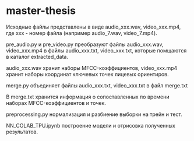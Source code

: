 # master-thesis
Исходные файлы представлены в виде audio_xxx.wav, video_xxx.mp4, где xxx - номер файла (например audio_7.wav, video_7.mp4).

pre_audio.py и pre_video.py преобразуют файлы audio_xxx.wav, video_xxx.mp4 в файлы audio_xxx.txt, video_xxx.txt, которые помщаются  в каталог extracted_data.

audio_xxx.wav хранит наборы MFCC-коэффициентов, video_xxx.mp4 хранит наборы координат ключевых точек лицевых ориентиров. 

merge.py объединяет файлы audio_xxx.txt, video_xxx.txt в файл merge.txt

В merge.txt хранится информация о сопоставленных по времени наборах MFCC-коэффициентов и точек.

preprocessing.py нормализация и разбиение выборки на трейн и тест.

NN_COLAB_TPU.ipynb построение модели и отрисовка полученных результатов.
